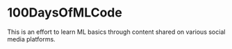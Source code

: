 # 100DaysOfMLCode

This is an effort to learn ML basics through content shared on various social media platforms.
